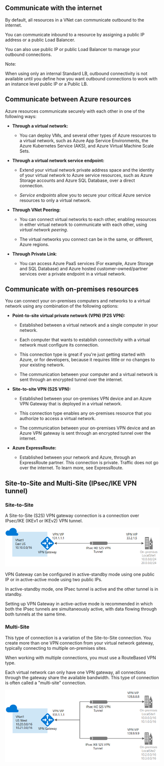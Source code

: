 ## Communicate with the internet

By default, all resources in a VNet can communicate outbound to the internet.

You can communicate inbound to a resource by assigning a public IP address or a public Load Balancer. 

You can also use public IP or public Load Balancer to manage your outbound connections.

  Note:

  When using only an internal Standard LB, outbound connectivity is not available until you define how you want outbound connections to work with an instance level public IP or a Public LB.

## Communicate between Azure resources

Azure resources communicate securely with each other in one of the following ways:

- **Through a virtual network:** 
  - You can deploy VMs, and several other types of Azure resources to a virtual network, such as Azure App Service Environments, the Azure Kubernetes Service (AKS), and Azure Virtual Machine Scale Sets. 

- **Through a virtual network service endpoint:** 
  - Extend your virtual network private address space and the identity of your virtual network to Azure service resources, such as Azure Storage accounts and Azure SQL Database, over a direct connection. 
  
  - *Service endpoints* allow you to secure your critical Azure service resources to only a virtual network. 

- **Through VNet Peering:** 
  - You can connect virtual networks to each other, enabling resources in either virtual network to communicate with each other, using *virtual network peering*. 
  
  - The virtual networks you connect can be in the same, or different, Azure regions.

- **Through Private Link**:
  - You can access Azure PaaS services (For example, Azure Storage and SQL Database) and Azure hosted customer-owned/partner services over a private endpoint in a virtual network.

## Communicate with on-premises resources

You can connect your on-premises computers and networks to a virtual network using any combination of the following options:

- **Point-to-site virtual private network (VPN) (P2S VPN):** 
  - Established between a virtual network and a single computer in your network. 
  
  - Each computer that wants to establish connectivity with a virtual network must configure its connection. 
  
  - This connection type is great if you're just getting started with Azure, or for developers, because it requires little or no changes to your existing network. 
  
  - The communication between your computer and a virtual network is sent through an encrypted tunnel over the internet. 

- **Site-to-site VPN (S2S VPN):** 
  - Established between your on-premises VPN device and an Azure VPN Gateway that is deployed in a virtual network. 
  
  - This connection type enables any on-premises resource that you authorize to access a virtual network. 
  
  - The communication between your on-premises VPN device and an Azure VPN gateway is sent through an encrypted tunnel over the internet. 

- **Azure ExpressRoute:** 
  - Established between your network and Azure, through an ExpressRoute partner. This connection is private. Traffic does not go over the internet. To learn more, see ExpressRoute.


## Site-to-Site and Multi-Site (IPsec/IKE VPN tunnel)

### Site-to-Site

A Site-to-Site (S2S) VPN gateway connection is a connection over IPsec/IKE (IKEv1 or IKEv2) VPN tunnel.

![](https://github.com/amarnadh19/books/blob/main/images/az_network_connect_1.png?)

VPN Gateway can be configured in active-standby mode using one public IP or in active-active mode using two public IPs.

In active-standby mode, one IPsec tunnel is active and the other tunnel is in standby.

Setting up VPN Gateway in active-active mode is recommended in which both the IPsec tunnels are simultaneously active, with data flowing through both tunnels at the same time.

### Multi-Site

This type of connection is a variation of the Site-to-Site connection. You create more than one VPN connection from your virtual network gateway, typically connecting to multiple on-premises sites.

When working with multiple connections, you must use a RouteBased VPN type.

Each virtual network can only have one VPN gateway, all connections through the gateway share the available bandwidth. This type of connection is often called a "multi-site" connection.

![](https://github.com/amarnadh19/books/blob/main/images/az_network_connect_2.png?)